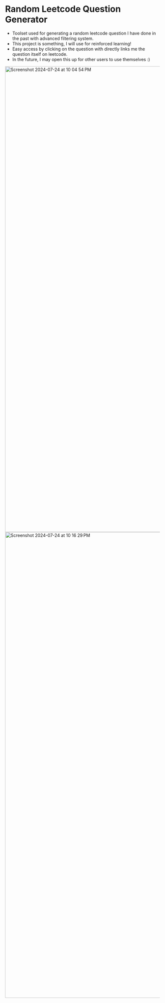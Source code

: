 # Random Leetcode Question Generator 
- Toolset used for generating a random leetcode question I have done in the past with advanced filtering system.
- This project is something, I will use for reinforced learning!
- Easy access by clicking on the question with directly links me the question itself on leetcode.
- In the future, I may open this up for other users to use themselves :) 
<img width="1512" alt="Screenshot 2024-07-24 at 10 04 54 PM" src="https://github.com/user-attachments/assets/f30c17e3-c939-4286-a216-946bbb6ad2b4">
<img width="1512" alt="Screenshot 2024-07-24 at 10 16 29 PM" src="https://github.com/user-attachments/assets/02d6c35e-ebd0-465d-99b1-6f96e9d09c55">
